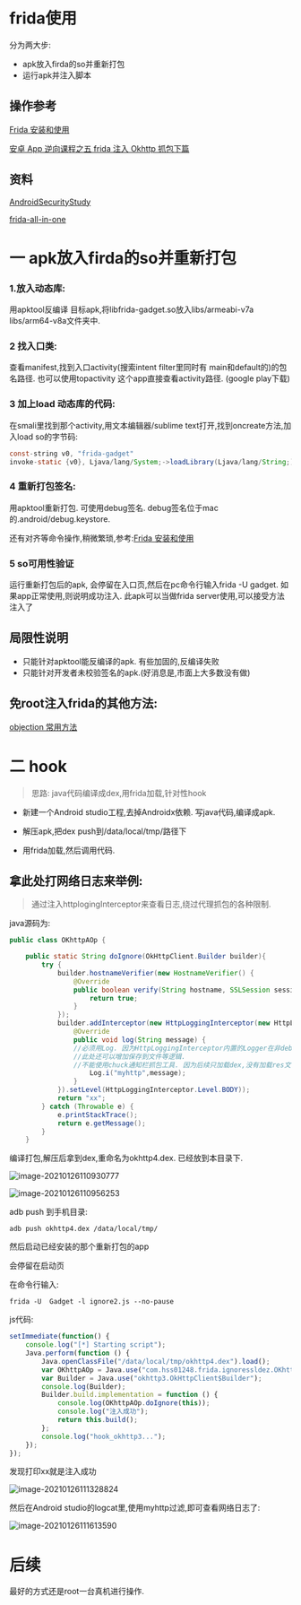 # frida使用

分为两大步:

* apk放入firda的so并重新打包
* 运行apk并注入脚本

## 操作参考

[Frida 安装和使用](https://www.jianshu.com/p/bab4f4714d98)

[安卓 App 逆向课程之五 frida 注入 Okhttp 抓包下篇](https://cloud.tencent.com/developer/article/1669631)

## 资料

[AndroidSecurityStudy](https://github.com/r0ysue/AndroidSecurityStudy)

[frida-all-in-one](https://github.com/hookmaster/frida-all-in-one)



# 一 apk放入firda的so并重新打包

### 1.放入动态库:

用apktool反编译 目标apk,将libfrida-gadget.so放入libs/armeabi-v7a    libs/arm64-v8a文件夹中.

### 2 找入口类:

查看manifest,找到入口activity(搜索intent filter里同时有 main和default的)的包名路径.   也可以使用topactivity  这个app直接查看activity路径. (google play下载)

### 3 加上load 动态库的代码:

在smali里找到那个activity,用文本编辑器/sublime text打开,找到oncreate方法,加入load so的字节码:

```java
const-string v0, "frida-gadget"
invoke-static {v0}, Ljava/lang/System;->loadLibrary(Ljava/lang/String;)V
```

### 4 重新打包签名:

用apktool重新打包. 可使用debug签名. debug签名位于mac的.android/debug.keystore.

还有对齐等命令操作,稍微繁琐,参考:[Frida 安装和使用](https://www.jianshu.com/p/bab4f4714d98)



### 5 so可用性验证

运行重新打包后的apk, 会停留在入口页,然后在pc命令行输入frida -U gadget.
如果app正常使用,则说明成功注入. 此apk可以当做frida server使用,可以接受方法注入了

## 局限性说明

* 只能针对apktool能反编译的apk. 有些加固的,反编译失败
* 只能针对开发者未校验签名的apk.(好消息是,市面上大多数没有做)

## 免root注入frida的其他方法:

[objection 常用方法](https://www.zhangkunzhi.com/index.php/archives/328/)



# 二 hook

> 思路: java代码编译成dex,用frida加载,针对性hook

* 新建一个Android studio工程,去掉Androidx依赖. 写java代码,编译成apk.

* 解压apk,把dex push到/data/local/tmp/路径下

* 用frida加载,然后调用代码.



## 拿此处打网络日志来举例:

>  通过注入httplogingInterceptor来查看日志,绕过代理抓包的各种限制.

java源码为:

```java
public class OKhttpAOp {

    public static String doIgnore(OkHttpClient.Builder builder){
        try {
            builder.hostnameVerifier(new HostnameVerifier() {
                @Override
                public boolean verify(String hostname, SSLSession session) {
                    return true;
                }
            });
            builder.addInterceptor(new HttpLoggingInterceptor(new HttpLoggingInterceptor.Logger() {
                @Override
                public void log(String message) {
                //必须用Log. 因为HttpLoggingInterceptor内置的Logger在非debug时不打印.
                //此处还可以增加保存到文件等逻辑.
                //不能使用chuck通知栏抓包工具. 因为后续只加载dex,没有加载res文件.
                    Log.i("myhttp",message);
                }
            }).setLevel(HttpLoggingInterceptor.Level.BODY));
            return "xx";
        } catch (Throwable e) {
            e.printStackTrace();
            return e.getMessage();
        }
    }
```

编译打包,解压后拿到dex,重命名为okhttp4.dex. 已经放到本目录下.

![image-20210126110930777](https://gitee.com/hss012489/picbed/raw/master/picgo/1611630576013-image-20210126110930777.jpg)

![image-20210126110956253](https://gitee.com/hss012489/picbed/raw/master/picgo/1611630596289-image-20210126110956253.jpg)

adb push 到手机目录:

```shell
adb push okhttp4.dex /data/local/tmp/
```

然后启动已经安装的那个重新打包的app

会停留在启动页

在命令行输入:

```shell
frida -U  Gadget -l ignore2.js --no-pause
```

js代码:

```javascript
setImmediate(function() {
    console.log("[*] Starting script");
    Java.perform(function () {
        Java.openClassFile("/data/local/tmp/okhttp4.dex").load();
        var OKhttpAOp = Java.use("com.hss01248.frida.ignoressldez.OKhttpAOp");
        var Builder = Java.use("okhttp3.OkHttpClient$Builder");
        console.log(Builder);
        Builder.build.implementation = function () {
            console.log(OKhttpAOp.doIgnore(this));
            console.log("注入成功");
            return this.build();
        };
        console.log("hook_okhttp3...");
    });
});
```







发现打印xx就是注入成功

![image-20210126111328824](https://gitee.com/hss012489/picbed/raw/master/picgo/1611630808858-image-20210126111328824.jpg)

然后在Android studio的logcat里,使用myhttp过滤,即可查看网络日志了:

![image-20210126111613590](https://gitee.com/hss012489/picbed/raw/master/picgo/1611630973630-image-20210126111613590.jpg)





# 后续

最好的方式还是root一台真机进行操作.